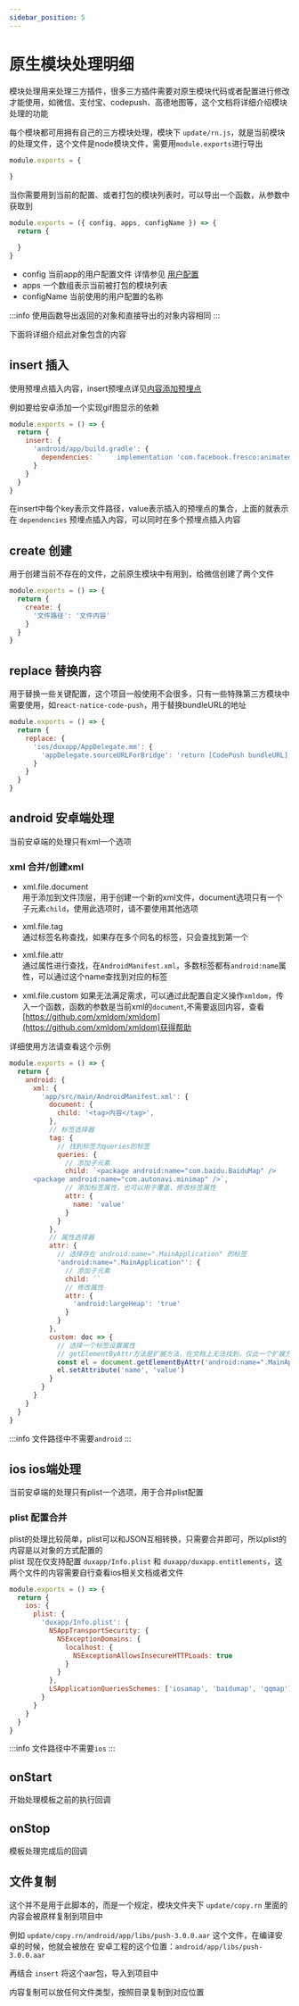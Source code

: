 ```yaml
---
sidebar_position: 5
---
```


# 原生模块处理明细

模块处理用来处理三方插件，很多三方插件需要对原生模块代码或者配置进行修改才能使用，如微信、支付宝、codepush、高德地图等，这个文档将详细介绍模块处理的功能  

每个模块都可用拥有自己的三方模块处理，模块下 `update/rn.js`，就是当前模块的处理文件，这个文件是node模块文件，需要用`module.exports`进行导出

```js
module.exports = {
  
}
```

当你需要用到当前的配置、或者打包的模块列表时，可以导出一个函数，从参数中获取到

```js
module.exports = ({ config, apps, configName }) => {
  return {

  }
}
```
- config 当前app的用户配置文件 详情参见 [用户配置](config)
- apps 一个数组表示当前被打包的模块列表
- configName 当前使用的用户配置的名称  

:::info
使用函数导出返回的对象和直接导出的对象内容相同
:::

下面将详细介绍此对象包含的内容

## insert 插入

使用预埋点插入内容，insert预埋点详见[内容添加预埋点](embedded#内容添加-insert)  

例如要给安卓添加一个实现gif图显示的依赖

```js
module.exports = () => {
  return {
    insert: {
      'android/app/build.gradle': {
        dependencies: `    implementation 'com.facebook.fresco:animated-gif:2.5.0'`
      }
    }
  }
}
```

在insert中每个key表示文件路径，value表示插入的预埋点的集合，上面的就表示在 `dependencies` 预埋点插入内容，可以同时在多个预埋点插入内容

## create 创建

用于创建当前不存在的文件，之前原生模块中有用到，给微信创建了两个文件

```js
module.exports = () => {
  return {
    create: {
      '文件路径': '文件内容'
    }
  }
}
```

## replace 替换内容

用于替换一些关键配置，这个项目一般使用不会很多，只有一些特殊第三方模块中需要使用，如`react-natice-code-push`，用于替换bundleURL的地址

```js
module.exports = () => {
  return {
    replace: {
      'ios/duxapp/AppDelegate.mm': {
        'appDelegate.sourceURLForBridge': 'return [CodePush bundleURL];'
      }
    }
  }
}
```

## android 安卓端处理

当前安卓端的处理只有xml一个选项

### xml 合并/创建xml

- xml.file.document  
用于添加到文件顶层，用于创建一个新的xml文件，document选项只有一个子元素`child`，使用此选项时，请不要使用其他选项

- xml.file.tag  
通过标签名称查找，如果存在多个同名的标签，只会查找到第一个

- xml.file.attr  
通过属性进行查找，在`AndroidManifest.xml`，多数标签都有`android:name`属性，可以通过这个name查找到对应的标签

- xml.file.custom
如果无法满足需求，可以通过此配置自定义操作`xmldom`，传入一个函数，函数的参数是当前xml的`document`,不需要返回内容，查看[https://github.com/xmldom/xmldom](https://github.com/xmldom/xmldom)获得帮助  

详细使用方法请查看这个示例

```js
module.exports = () => {
  return {
    android: {
      xml: {
        'app/src/main/AndroidManifest.xml': {
          document: {
            child: '<tag>内容</tag>',
          },
          // 标签选择器
          tag: {
            // 找到标签为queries的标签
            queries: {
              // 添加子元素
              child: `<package android:name="com.baidu.BaiduMap" />
      <package android:name="com.autonavi.minimap" />`,
              // 添加标签属性，也可以用于覆盖、修改标签属性
              attr: {
                name: 'value'
              }
            }
          },
          // 属性选择器
          attr: {
            // 选择存在 android:name=".MainApplication" 的标签
            'android:name=".MainApplication"': {
              // 添加子元素
              child: ``
              // 修改属性
              attr: {
                'android:largeHeap': 'true'
              }
            }
          },
          custom: doc => {
            // 选择一个标签设置属性
            // getElementByAttr方法是扩展方法，在文档上无法找到，仅此一个扩展方法
            const el = document.getElementByAttr('android:name=".MainApplication"')
            el.setAttribute('name', 'value')
          }
        }
      }
    }
  }
}
```

:::info
文件路径中不需要`android`
:::

## ios ios端处理

当前安卓端的处理只有plist一个选项，用于合并plist配置

### plist 配置合并

plist的处理比较简单，plist可以和JSON互相转换，只需要合并即可，所以plist的内容是以对象的方式配置的  
plist 现在仅支持配置 `duxapp/Info.plist` 和 `duxapp/duxapp.entitlements`，这两个文件的内容需要自行查看ios相关文档或者文件

```js
module.exports = () => {
  return {
    ios: {
      plist: {
        'duxapp/Info.plist': {
          NSAppTransportSecurity: {
            NSExceptionDomains: {
              localhost: {
                NSExceptionAllowsInsecureHTTPLoads: true
              }
            }
          },
          LSApplicationQueriesSchemes: ['iosamap', 'baidumap', 'qqmap']
        }
      }
    }
  }
}
```

:::info
文件路径中不需要`ios`
:::

## onStart

开始处理模板之前的执行回调

## onStop

模板处理完成后的回调

## 文件复制

这个并不是用于此脚本的，而是一个规定，模块文件夹下 `update/copy.rn` 里面的内容会被原样复制到项目中

例如 `update/copy.rn/android/app/libs/push-3.0.0.aar` 这个文件，在编译安卓的时候，他就会被放在 安卓工程的这个位置：`android/app/libs/push-3.0.0.aar`

再结合 `insert` 将这个aar包，导入到项目中

内容复制可以放任何文件类型，按照目录复制到对应位置
